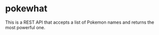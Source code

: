 # pokewhat
This is a REST API that accepts a list of Pokemon names and returns the most powerful one.
